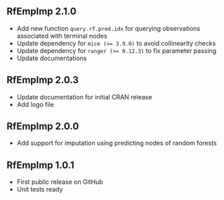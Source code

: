 ## RfEmpImp 2.1.0
* Add new function `query.rf.pred.idx` for querying observations associated with
terminal nodes
* Update dependency for `mice (>= 3.9.0)` to avoid collinearity checks
* Update dependency for `ranger (>= 0.12.3)` to fix parameter passing
* Update documentations

## RfEmpImp 2.0.3
* Update documentation for initial CRAN release
* Add logo file

## RfEmpImp 2.0.0
* Add support for imputation using predicting nodes of random forests

## RfEmpImp 1.0.1
* First public release on GitHub
* Unit tests ready
